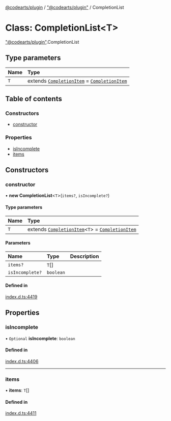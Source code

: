 [@codearts/plugin](../README.md) / ["@codearts/plugin"](../modules/_codearts_plugin_.md) / CompletionList

# Class: CompletionList<T\>

["@codearts/plugin"](../modules/_codearts_plugin_.md).CompletionList

## Type parameters

| Name | Type |
| :------ | :------ |
| `T` | extends [`CompletionItem`](codearts_plugin_.CompletionItem.md) = [`CompletionItem`](codearts_plugin_.CompletionItem.md) |

## Table of contents

### Constructors

- [constructor](codearts_plugin_.CompletionList.md#constructor)

### Properties

- [isIncomplete](codearts_plugin_.CompletionList.md#isincomplete)
- [items](codearts_plugin_.CompletionList.md#items)

## Constructors

### constructor

• **new CompletionList**<`T`\>(`items?`, `isIncomplete?`)

#### Type parameters

| Name | Type |
| :------ | :------ |
| `T` | extends [`CompletionItem`](codearts_plugin_.CompletionItem.md)<`T`\> = [`CompletionItem`](codearts_plugin_.CompletionItem.md) |

#### Parameters

| Name | Type | Description |
| :------ | :------ | :------ |
| `items?` | `T`[] |  |
| `isIncomplete?` | `boolean` |  |

#### Defined in

[index.d.ts:4419](https://github.com/huaweicloud/cloudide-plugin-api/blob/d4de966/index.d.ts#L4419)

## Properties

### isIncomplete

• `Optional` **isIncomplete**: `boolean`

#### Defined in

[index.d.ts:4406](https://github.com/huaweicloud/cloudide-plugin-api/blob/d4de966/index.d.ts#L4406)

___

### items

• **items**: `T`[]

#### Defined in

[index.d.ts:4411](https://github.com/huaweicloud/cloudide-plugin-api/blob/d4de966/index.d.ts#L4411)
